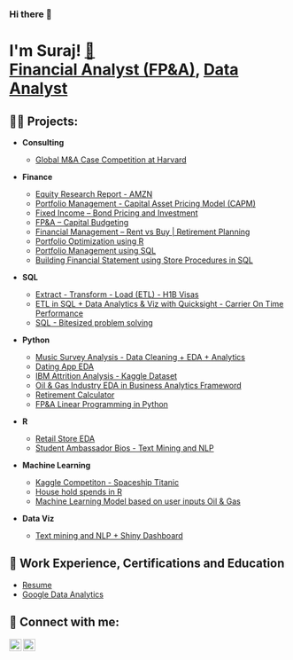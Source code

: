 ### Hi there 👋 

<!--
**udasii/udasii** is a ✨ _special_ ✨ repository because its `README.md` (this file) appears on your GitHub profile.

Here are some ideas to get you started:

- 🔭 I’m currently working on ...
- 🌱 I’m currently learning ...
- 👯 I’m looking to collaborate on ...
- 🤔 I’m looking for help with ...
- 💬 Ask me about ...
- 📫 How to reach me: ...
- 😄 Pronouns: ...
- ⚡ Fun fact: ...
-->

<h1>I'm Suraj! <a href="https://github.com/udasii/Assets/blob/main/Suraj%20Udasi_Financial%20Analyst.pdf">📄</a><br/><a href="https://www.linkedin.com/in/surajudasi/">Financial Analyst (FP&A)</a>, <a href="https://github.com/udasii">Data Analyst</a></h1>

<h2>👨‍💻 Projects:</h2>

- <b>Consulting</b>
  - [Global M&A Case Competition at Harvard](https://github.com/udasii/Consulting/tree/main/M%26A_Case_Competition_at_Harvard)
  
- <b>Finance</b>
  - [Equity Research Report - AMZN](https://github.com/udasii/Finance/tree/main/Amazon_(AMZN)_Equity_Research_Report)
  - [Portfolio Management - Capital Asset Pricing Model (CAPM)](https://github.com/udasii/Finance/tree/main/Capital_Asset_Pricing_Model)
  - [Fixed Income – Bond Pricing and Investment](https://github.com/udasii/Finance/tree/main/Bond_Pricing)
  - [FP&A – Capital Budgeting](https://github.com/udasii/Finance/tree/main/FP%26A_Capital_Budget)
  - [Financial Management – Rent vs Buy | Retirement Planning](https://github.com/udasii/Finance/tree/main/Financial_Management)
  - [Portfolio Optimization using R](https://github.com/udasii/Finance/tree/main/Porfolio_Optimization_in_R)
  - [Portfolio Management using SQL](https://github.com/udasii/Finance/tree/main/Porfolio_Management_in_SQL)
  - [Building Financial Statement using Store Procedures in SQL](https://github.com/udasii/Finance/tree/main/Building_Financial_Statements_w_Stored_Procedures_in_SQL)

- <b>SQL</b>
  - [Extract - Transform - Load (ETL) - H1B Visas](https://github.com/udasii/SQL/tree/main/ETL_H1B_Visas)
  - [ETL in SQL + Data Analytics & Viz with Quicksight - Carrier On Time Performance](https://github.com/udasii/SQL/tree/main/Carrier_On-Time_Performance)
  - [SQL - Bitesized problem solving](https://github.com/udasii/SQL/tree/main/Bitesized_Problem_Solving)
  
- <b>Python</b>
  - [Music Survey Analysis - Data Cleaning + EDA + Analytics](https://github.com/udasii/Python/tree/main/Music_Survey_EDA)
  - [Dating App EDA](https://github.com/udasii/Python/tree/main/Dating_App_EDA)
  - [IBM Attrition Analysis - Kaggle Dataset](https://github.com/udasii/Python/tree/main/IBM_Attrition_Business_Case)
  - [Oil & Gas Industry EDA in Business Analytics Frameword](https://github.com/udasii/Python/tree/main/Oil_and_Gas_Business_Case)
  - [Retirement Calculator](https://github.com/udasii/Python/tree/main/Retirement_Calculator)
  - [FP&A Linear Programming in Python](https://github.com/udasii/Python/tree/main/Linear_Programming_Financial_Planning_in_Python)

- <b>R</b>
  - [Retail Store EDA ](https://github.com/udasii/R/tree/main/ReatilStore_EDA)
  - [Student Ambassador Bios - Text Mining and NLP](https://github.com/udasii/R/tree/main/NLP)
  
- <b>Machine Learning</b>
  - [Kaggle Competiton - Spaceship Titanic](https://github.com/udasii/Machine_Learning/tree/main/Spaceship_Titanic_KaggleCompetition)
  - [House hold spends in R](https://github.com/udasii/Machine_Learning/tree/main/Household_Spends)
  - [Machine Learning Model based on user inputs Oil & Gas](https://github.com/udasii/Machine_Learning/tree/main/Prediction_Model_Type_Curves_in_Oil-and-Gas)
  
- <b>Data Viz</b>
  - [Text mining and NLP + Shiny Dashboard](https://github.com/udasii/Data_Viz/tree/main/Text_Mining_%2B_ShinyDashboard)

<h2>🌱 Work Experience, Certifications and Education</h2>

- [Resume](https://github.com/udasii/Assets/blob/main/Suraj%20Udasi_Financial%20Analyst.pdf)
- [Google Data Analytics](https://www.credly.com/badges/d98dcf3f-d15c-408b-90dd-06aa488379ea/linked_in_profile)

<h2> 🤳 Connect with me:</h2>


[<img align="left" alt="Udasii | LinkedIn" width="22px" src="https://static-00.iconduck.com/assets.00/linkedin-color-icon-2048x2048-f46hbtvj.png" />][linkedin]
[<img align="left" alt="Udasii | Instagram" width="22px" src="https://upload.wikimedia.org/wikipedia/commons/thumb/2/21/Instagram_Glyph_Gradient_RGB_logo.svg/2048px-Instagram_Glyph_Gradient_RGB_logo.svg.png" />][instagram]


[instagram]: https://www.instagram.com/udasii
[linkedin]: https://www.linkedin.com/in/surajudasi/

